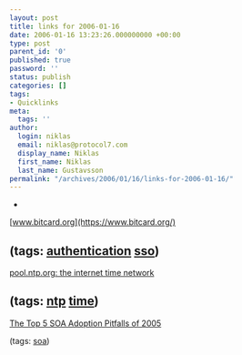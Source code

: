 ```yaml
---
layout: post
title: links for 2006-01-16
date: 2006-01-16 13:23:26.000000000 +00:00
type: post
parent_id: '0'
published: true
password: ''
status: publish
categories: []
tags:
- Quicklinks
meta:
  tags: ''
author:
  login: niklas
  email: niklas@protocol7.com
  display_name: Niklas
  first_name: Niklas
  last_name: Gustavsson
permalink: "/archives/2006/01/16/links-for-2006-01-16/"
---
```

- 
[www.bitcard.org](https://www.bitcard.org/)

(tags: [authentication](http://del.icio.us/protocol7/authentication) [sso](http://del.icio.us/protocol7/sso))
- 
[pool.ntp.org: the internet time network](http://www.pool.ntp.org/)

(tags: [ntp](http://del.icio.us/protocol7/ntp) [time](http://del.icio.us/protocol7/time))
- 
[The Top 5 SOA Adoption Pitfalls of 2005](http://www.soainstitute.org/articles/article/article/the-top-5-soa-adoption-pitfalls-of-2005.html?tac=600)

(tags: [soa](http://del.icio.us/protocol7/soa))
